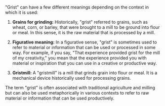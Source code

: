 "Grist" can have a few different meanings depending on the context in which it is used:

1. **Grains for grinding:** Historically, "grist" referred to grains, such as wheat, corn, or barley, that were brought to a mill to be ground into flour or meal. In this sense, it is the raw material that is processed by a mill.

2. **Figurative meaning:** In a figurative sense, "grist" is sometimes used to refer to material or information that can be used or processed in some way. For example, if you say, "That experience provided grist for the mill of my creativity," you mean that the experience provided you with material or inspiration that you can use in a creative or productive way.

3. **Gristmill:** A "gristmill" is a mill that grinds grain into flour or meal. It is a mechanical device historically used for processing grains.

The term "grist" is often associated with traditional agriculture and milling but can also be used metaphorically in various contexts to refer to raw material or information that can be used productively.